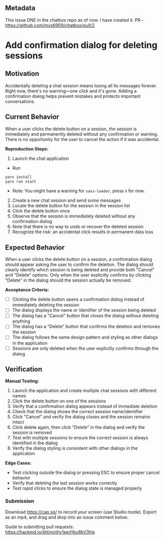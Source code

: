 ## Metadata

This issue DNE in the chatbox repo as of now. I have created it.
PR - https://github.com/mvs6909/chatbox/pull/2

# Add confirmation dialog for deleting sessions

## Motivation

Accidentally deleting a chat session means losing all its messages forever. Right now, there's no warning—one click and it's gone. Adding a confirmation dialog helps prevent mistakes and protects important conversations.

## Current Behavior

When a user clicks the delete button on a session, the session is immediately and permanently deleted without any confirmation or warning. There is no opportunity for the user to cancel the action if it was accidental.

**Reproduction Steps:**

1. Launch the chat application
  - Run 
  ```bash
  yarn install
  yarn run start
  ```
  - Note: You might have a warning for `sass-loader`, press `X` for now.
2. Create a new chat session and send some messages
3. Locate the delete button for the session in the session list
4. Click the delete button once
5. Observe that the session is immediately deleted without any confirmation dialog
6. Note that there is no way to undo or recover the deleted session
7. Recognize the risk: an accidental click results in permanent data loss

## Expected Behavior

When a user clicks the delete button on a session, a confirmation dialog should appear asking the user to confirm the deletion. The dialog should clearly identify which session is being deleted and provide both "Cancel" and "Delete" options. Only when the user explicitly confirms by clicking "Delete" in the dialog should the session actually be removed.

**Acceptance Criteria:**

- [ ] Clicking the delete button opens a confirmation dialog instead of immediately deleting the session
- [ ] The dialog displays the name or identifier of the session being deleted
- [ ] The dialog has a "Cancel" button that closes the dialog without deleting anything
- [ ] The dialog has a "Delete" button that confirms the deletion and removes the session
- [ ] The dialog follows the same design pattern and styling as other dialogs in the application
- [ ] Sessions are only deleted when the user explicitly confirms through the dialog

## Verification

**Manual Testing:**

1. Launch the application and create multiple chat sessions with different names
2. Click the delete button on one of the sessions
3. Verify that a confirmation dialog appears instead of immediate deletion
4. Check that the dialog shows the correct session name/identifier
5. Click "Cancel" and verify the dialog closes and the session remains intact
6. Click delete again, then click "Delete" in the dialog and verify the session is removed
7. Test with multiple sessions to ensure the correct session is always identified in the dialog
8. Verify the dialog styling is consistent with other dialogs in the application

**Edge Cases:**

- Test clicking outside the dialog or pressing ESC to ensure proper cancel behavior
- Verify that deleting the last session works correctly
- Test rapid clicks to ensure the dialog state is managed properly

### Submission
Download https://cap.so/ to record your screen (use Studio mode). Export as an mp4, and drag and drop into an issue comment below.

Guide to submitting pull requests: https://hackmd.io/@timothy1ee/Hky8kV3hlx